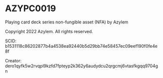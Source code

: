 # AZYPC0019
Playing card deck series non-fungible asset (NFA) by Azylem

Copyright 2022 Azylem. All rights reserved.

SCID: b1531118c86202877b4a4538ea92440b5d29bb74e58457ec09eef190f0fe4e8f

Creator: dero1qyfk5w2rvqpl9kzfd7fpteyp2k362y6audydcu2qrgcmj6vtasfkgqq9704gn
